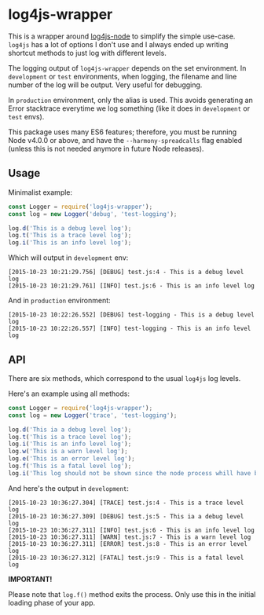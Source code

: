# log4js-wrapper

This is a wrapper around [log4js-node](https://github.com/nomiddlename/log4js-node) to simplify the simple use-case. `log4js` has a lot of options I don't use and I always ended up writing shortcut methods to just log with different levels.

The logging output of `log4js-wrapper` depends on the set environment. In `development` or `test` environments, when logging, the filename and line number of the log will be output. Very useful for debugging.

In `production` environment, only the alias is used. This avoids generating an Error stacktrace everytime we log something (like it does in `development` or `test` envs).

This package uses many ES6 features; therefore, you must be running Node v4.0.0 or above, and have the `--harmony-spreadcalls` flag enabled (unless this is not needed anymore in future Node releases).

## Usage

Minimalist example:

```javascript
const Logger = require('log4js-wrapper');
const log = new Logger('debug', 'test-logging');

log.d('This is a debug level log');
log.t('This is a trace level log');
log.i('This is an info level log');
```

Which will output in `development` env:

```
[2015-10-23 10:21:29.756] [DEBUG] test.js:4 - This is a debug level log
[2015-10-23 10:21:29.761] [INFO] test.js:6 - This is an info level log
```

And in `production` environment:

```
[2015-10-23 10:22:26.552] [DEBUG] test-logging - This is a debug level log
[2015-10-23 10:22:26.557] [INFO] test-logging - This is an info level log
```
## API

There are six methods, which correspond to the usual `log4js` log levels.

Here's an example using all methods:

```javascript
const Logger = require('log4js-wrapper');
const log = new Logger('trace', 'test-logging');

log.d('This ia a debug level log');
log.t('This is a trace level log');
log.i('This is an info level log');
log.w('This is a warn level log');
log.e('This is an error level log');
log.f('This is a fatal level log');
log.i('This log should not be shown since the node process whill have been terminated by the fatal log');
```

And here's the output in `development`:

```
[2015-10-23 10:36:27.304] [TRACE] test.js:4 - This is a trace level log
[2015-10-23 10:36:27.309] [DEBUG] test.js:5 - This ia a debug level log
[2015-10-23 10:36:27.311] [INFO] test.js:6 - This is an info level log
[2015-10-23 10:36:27.311] [WARN] test.js:7 - This is a warn level log
[2015-10-23 10:36:27.311] [ERROR] test.js:8 - This is an error level log
[2015-10-23 10:36:27.312] [FATAL] test.js:9 - This is a fatal level log
```

**IMPORTANT!**

Please note that `log.f()` method exits the process. Only use this in the initial loading phase of your app.  